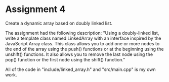 # Assignment 4
Create a  dynamic array based on doubly linked list.

The assignment had the following description:
"Using a doubly-linked list, write a template class named LinkedArray with an interface inspired by the JavaScript Array class. This class allows you to add one or more nodes to the end of the array using the push() functions or at the beginning using the unshift() functions. It also allows you to remove the last node using the pop() function or the first node using the shift() function."

All of the code in "include/linked_array.h" and "src/main.cpp" is my own work.
